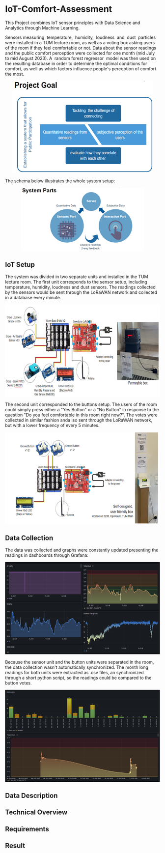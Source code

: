 # IoT-Comfort-Assessment
This Project combines IoT sensor principles with Data Science and Analytics through Machine Learning.

Sensors measuring  temperature,  humidity,  loudness  and  dust  particles were installed in a TUM lecture room, as well as a voting box asking users of the room if they feel comfortable or not. Data about the sensor readings and the public comfort perception were collected for one month (mid July to mid August 2023). A  random forest regressor  model was then used on the resulting database in order to determine the optimal conditions for comfort, as well as which factors influence people's perception of comfort the most.

<p align="center">
  <img width="460" height="300" src="https://github.com/gomeslelino/IoT-Comfort-Assessment/blob/main/Pictures/project%20goal.png">
</p>

The schema below illustrates the whole system setup:

<p align="center">
  <img width="400" height="206" src="https://github.com/gomeslelino/IoT-Comfort-Assessment/blob/main/Pictures/system%20parts.png">
</p>

## IoT Setup

The system was divided in two separate units and installed in the TUM lecture room. The first unit corresponds to the sensor setup, including temperature, humidity, loudness and dust sensors. The readings collected by the sensors would be sent through the LoRaWAN network and collected in a database every minute.

<p align="center">
  <img width="660" height="300" src="https://github.com/gomeslelino/IoT-Comfort-Assessment/blob/main/Pictures/sensor%20setup.png">
</p>


The second unit corresponded to the buttons setup. The users of the room could simply press either a "Yes Button" or a "No Button" in response to the question "Do you feel comfortable in this room right now?". The votes were collected in similar fashion anda lso sent through the LoRaWAN network, but with a lower frequency of every 5 minutes.

<p align="center">
  <img width="660" height="300" src="https://github.com/gomeslelino/IoT-Comfort-Assessment/blob/main/Pictures/Button%20setup.png">
</p>


## Data Collection

The data was collected and graphs were constantly updated presenting the readings in dashboards through Grafana:

<p align="center">
  <img width="660" height="300" src="https://github.com/gomeslelino/IoT-Comfort-Assessment/blob/main/Pictures/grafana.png">
</p>

Because the sensor unit and the button units were separated in the room, the data collection wasn't automatically synchronized. The month long readings for both units were extracted as .csv files, an synchronized through a short python script, so the readings could be compared to the button votes.

<p align="center">
  <img width="660" height="300" src="https://github.com/gomeslelino/IoT-Comfort-Assessment/blob/main/Pictures/synchronize%20data.png">
</p>

## Data Description
## Technical Overview
## Requirements
## Result

